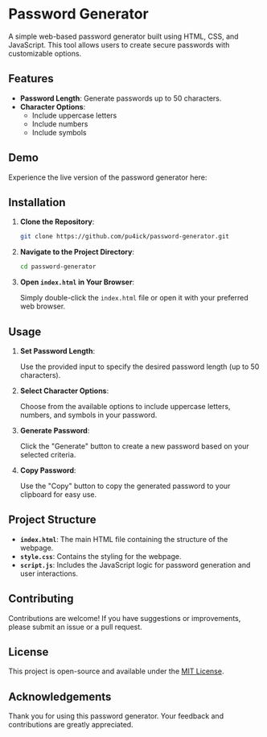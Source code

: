 # Password Generator

A simple web-based password generator built using HTML, CSS, and JavaScript. This tool allows users to create secure passwords with customizable options.

## Features

- **Password Length**: Generate passwords up to 50 characters.
- **Character Options**:
  - Include uppercase letters
  - Include numbers
  - Include symbols

## Demo

Experience the live version of the password generator here:

## Installation

1. **Clone the Repository**:

   ```bash
   git clone https://github.com/pu4ick/password-generator.git
   ```

2. **Navigate to the Project Directory**:

   ```bash
   cd password-generator
   ```

3. **Open `index.html` in Your Browser**:

   Simply double-click the `index.html` file or open it with your preferred web browser.

## Usage

1. **Set Password Length**:

   Use the provided input to specify the desired password length (up to 50 characters).

2. **Select Character Options**:

   Choose from the available options to include uppercase letters, numbers, and symbols in your password.

3. **Generate Password**:

   Click the "Generate" button to create a new password based on your selected criteria.

4. **Copy Password**:

   Use the "Copy" button to copy the generated password to your clipboard for easy use.

## Project Structure

- **`index.html`**: The main HTML file containing the structure of the webpage.
- **`style.css`**: Contains the styling for the webpage.
- **`script.js`**: Includes the JavaScript logic for password generation and user interactions.

## Contributing

Contributions are welcome! If you have suggestions or improvements, please submit an issue or a pull request.

## License

This project is open-source and available under the [MIT License](LICENSE).

## Acknowledgements

Thank you for using this password generator. Your feedback and contributions are greatly appreciated. 
